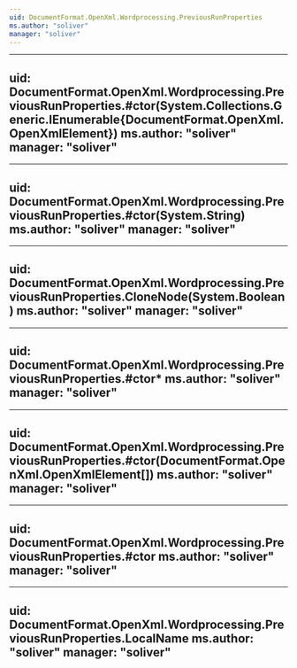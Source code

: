 ```yaml
---
uid: DocumentFormat.OpenXml.Wordprocessing.PreviousRunProperties
ms.author: "soliver"
manager: "soliver"
---
```


---
uid: DocumentFormat.OpenXml.Wordprocessing.PreviousRunProperties.#ctor(System.Collections.Generic.IEnumerable{DocumentFormat.OpenXml.OpenXmlElement})
ms.author: "soliver"
manager: "soliver"
---

---
uid: DocumentFormat.OpenXml.Wordprocessing.PreviousRunProperties.#ctor(System.String)
ms.author: "soliver"
manager: "soliver"
---

---
uid: DocumentFormat.OpenXml.Wordprocessing.PreviousRunProperties.CloneNode(System.Boolean)
ms.author: "soliver"
manager: "soliver"
---

---
uid: DocumentFormat.OpenXml.Wordprocessing.PreviousRunProperties.#ctor*
ms.author: "soliver"
manager: "soliver"
---

---
uid: DocumentFormat.OpenXml.Wordprocessing.PreviousRunProperties.#ctor(DocumentFormat.OpenXml.OpenXmlElement[])
ms.author: "soliver"
manager: "soliver"
---

---
uid: DocumentFormat.OpenXml.Wordprocessing.PreviousRunProperties.#ctor
ms.author: "soliver"
manager: "soliver"
---

---
uid: DocumentFormat.OpenXml.Wordprocessing.PreviousRunProperties.LocalName
ms.author: "soliver"
manager: "soliver"
---
